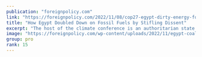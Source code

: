 ```yaml
---
publication: "foreignpolicy.com"
link: "https://foreignpolicy.com/2022/11/08/cop27-egypt-dirty-energy-fossil-fuels-environment-dissent/"
title: "How Egypt Doubled Down on Fossil Fuels by Stifling Dissent"
excerpt: "The host of the climate conference is an authoritarian state that depends on dirty energy and forcibly silences its domestic environmentalist movement."
image: "https://foreignpolicy.com/wp-content/uploads/2022/11/egypt-coal-pollution.jpg?w=1000"
group: pro
rank: 15
---
```

